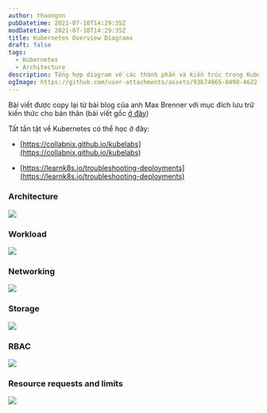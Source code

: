 ```yaml
---
author: thuongnn
pubDatetime: 2021-07-10T14:29:35Z
modDatetime: 2021-07-10T14:29:35Z
title: Kubernetes Overview Diagrams
draft: false
tags:
  - Kubernetes
  - Architecture
description: Tổng hợp diagram về các thành phần và kiến trúc trong Kubernetes
ogImage: https://github.com/user-attachments/assets/93b74965-8498-4622-95e8-cc0ae2f7fce8
---
```


Bài viết được copy lại từ bài blog của anh Max Brenner với mục đích lưu trữ kiến thức cho bản thân (bài viết gốc [ở đây](https://brennerm.github.io/posts/kubernetes-overview-diagrams.html))

Tất tần tật về Kubernetes có thể học ở đây:

- [https://collabnix.github.io/kubelabs](https://collabnix.github.io/kubelabs)

- [https://learnk8s.io/troubleshooting-deployments](https://learnk8s.io/troubleshooting-deployments)

### Architecture

![](https://github.com/user-attachments/assets/93b74965-8498-4622-95e8-cc0ae2f7fce8)

### Workload

![](https://github.com/user-attachments/assets/f790236d-c17c-488e-8932-668ed444f552)

### Networking

![](https://github.com/user-attachments/assets/c9d54b93-8ada-4472-a560-d1fe43913462)

### Storage

![](https://github.com/user-attachments/assets/70e5633e-abf3-432e-a34a-b524e56b179e)

### RBAC

![](https://github.com/user-attachments/assets/bf8d9795-c79b-4257-87d7-242ea366512f)

### Resource requests and limits

![](https://github.com/user-attachments/assets/b85c93dc-686c-412c-b856-2614738736c9)
